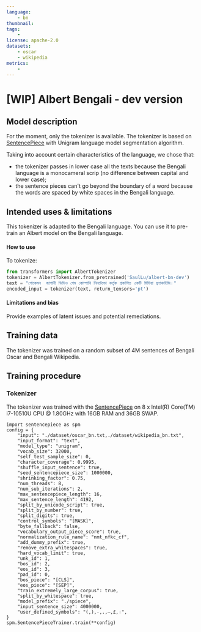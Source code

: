 ```yaml
---
language:
    - bn
thumbnail:
tags:
    -
license: apache-2.0
datasets:
    - oscar
    - wikipedia
metrics:
    -
---
```


# [WIP] Albert Bengali - dev version

## Model description

For the moment, only the tokenizer is available. The tokenizer is based on [SentencePiece](https://github.com/google/sentencepiece) with Unigram language model segmentation algorithm.

Taking into account certain characteristics of the language, we chose that:

-   the tokenizer passes in lower case all the texts because the Bengali language is a monocameral scrip (no difference between capital and lower case);
-   the sentence pieces can't go beyond the boundary of a word because the words are spaced by white spaces in the Bengali language.

## Intended uses & limitations

This tokenizer is adapted to the Bengali language. You can use it to pre-train an Albert model on the Bengali language.

#### How to use

To tokenize:

```python
from transformers import AlbertTokenizer
tokenizer = AlbertTokenizer.from_pretrained('SaulLu/albert-bn-dev')
text = "পোকেমন  জাপানী ভিডিও গেম কোম্পানি নিনটেন্ডো কর্তৃক প্রকাশিত একটি মিডিয়া ফ্র‍্যাঞ্চাইজি।"
encoded_input = tokenizer(text, return_tensors='pt')
```

#### Limitations and bias

Provide examples of latent issues and potential remediations.

## Training data

The tokenizer was trained on a random subset of 4M sentences of Bengali Oscar and Bengali Wikipedia.

## Training procedure

### Tokenizer

The tokenizer was trained with the [SentencePiece](https://github.com/google/sentencepiece) on 8 x Intel(R) Core(TM) i7-10510U CPU @ 1.80GHz with 16GB RAM and 36GB SWAP.

```
import sentencepiece as spm
config = {
    "input": "./dataset/oscar_bn.txt,./dataset/wikipedia_bn.txt",
    "input_format": "text",
    "model_type": "unigram",
    "vocab_size": 32000,
    "self_test_sample_size": 0,
    "character_coverage": 0.9995,
    "shuffle_input_sentence": true,
    "seed_sentencepiece_size": 1000000,
    "shrinking_factor": 0.75,
    "num_threads": 8,
    "num_sub_iterations": 2,
    "max_sentencepiece_length": 16,
    "max_sentence_length": 4192,
    "split_by_unicode_script": true,
    "split_by_number": true,
    "split_digits": true,
    "control_symbols": "[MASK]",
    "byte_fallback": false,
    "vocabulary_output_piece_score": true,
    "normalization_rule_name": "nmt_nfkc_cf",
    "add_dummy_prefix": true,
    "remove_extra_whitespaces": true,
    "hard_vocab_limit": true,
    "unk_id": 1,
    "bos_id": 2,
    "eos_id": 3,
    "pad_id": 0,
    "bos_piece": "[CLS]",
    "eos_piece": "[SEP]",
    "train_extremely_large_corpus": true,
    "split_by_whitespace": true,
    "model_prefix": "./spiece",
    "input_sentence_size": 4000000,
    "user_defined_symbols": "(,),-,.,–,£,।",
}
spm.SentencePieceTrainer.train(**config)
```

<!-- ## Eval results

### BibTeX entry and citation info

```bibtex
@inproceedings{...,
  year={2020}
}
``` -->
